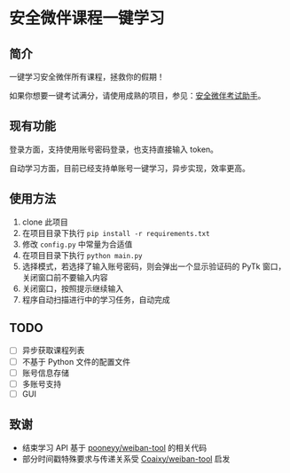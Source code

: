 # 安全微伴课程一键学习

## 简介

一键学习安全微伴所有课程，拯救你的假期！

如果你想要一键考试满分，请使用成熟的项目，参见：[安全微伴考试助手](https://github.com/kmoonn/Weiban-Tool)。

## 现有功能

登录方面，支持使用账号密码登录，也支持直接输入 token。

自动学习方面，目前已经支持单账号一键学习，异步实现，效率更高。

## 使用方法

1. clone 此项目
2. 在项目目录下执行 `pip install -r requirements.txt`
3. 修改 `config.py` 中常量为合适值
4. 在项目目录下执行 `python main.py`
5. 选择模式，若选择了输入账号密码，则会弹出一个显示验证码的 PyTk 窗口，关闭窗口前不要输入内容
6. 关闭窗口，按照提示继续输入
7. 程序自动扫描进行中的学习任务，自动完成

## TODO
- [ ] 异步获取课程列表
- [ ] 不基于 Python 文件的配置文件
- [ ] 账号信息存储
- [ ] 多账号支持
- [ ] GUI

## 致谢
- 结束学习 API 基于 [pooneyy/weiban-tool](https://github.com/pooneyy/weiban-tool/blob/9922cd34b3b85af89490c65bad924a3c94e3aa7c/Utils.py#L198) 的相关代码
- 部分时间戳特殊要求与传递关系受 [Coaixy/weiban-tool](https://github.com/Coaixy/weiban-tool) 启发